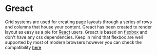 # Greact

Grid systems are used for creating page layouts through a series of rows and columns that house your content. Greact has been created to render layout as easy as a pie for [React](https://facebook.github.io/react/) users.
Greact is based on [flexbox](https://developer.mozilla.org/en-US/docs/Web/CSS/CSS_Flexible_Box_Layout/Using_CSS_flexible_boxes) and don't have any css dependencies. Keep in mind that flexbox are well supported by most of modern browsers however you can check the compatibility [here](http://caniuse.com/#feat=flexbox)
